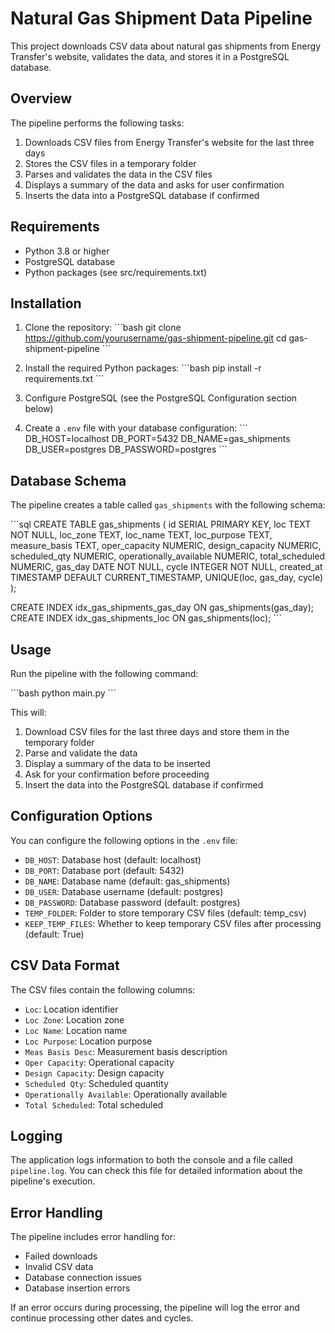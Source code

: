 # Natural Gas Shipment Data Pipeline

This project downloads CSV data about natural gas shipments from Energy Transfer's website, validates the data, and stores it in a PostgreSQL database.

## Overview

The pipeline performs the following tasks:
1. Downloads CSV files from Energy Transfer's website for the last three days
2. Stores the CSV files in a temporary folder
3. Parses and validates the data in the CSV files
4. Displays a summary of the data and asks for user confirmation
5. Inserts the data into a PostgreSQL database if confirmed

## Requirements

- Python 3.8 or higher
- PostgreSQL database
- Python packages (see src/requirements.txt)

## Installation

1. Clone the repository:
\`\`\`bash
git clone https://github.com/yourusername/gas-shipment-pipeline.git
cd gas-shipment-pipeline
\`\`\`

2. Install the required Python packages:
\`\`\`bash
pip install -r requirements.txt
\`\`\`

3. Configure PostgreSQL (see the PostgreSQL Configuration section below)

4. Create a `.env` file with your database configuration:
\`\`\`
DB_HOST=localhost
DB_PORT=5432
DB_NAME=gas_shipments
DB_USER=postgres
DB_PASSWORD=postgres
\`\`\`

## Database Schema

The pipeline creates a table called `gas_shipments` with the following schema:

\`\`\`sql
CREATE TABLE gas_shipments (
    id SERIAL PRIMARY KEY,
    loc TEXT NOT NULL,
    loc_zone TEXT,
    loc_name TEXT,
    loc_purpose TEXT,
    measure_basis TEXT,
    oper_capacity NUMERIC,
    design_capacity NUMERIC,
    scheduled_qty NUMERIC,
    operationally_available NUMERIC,
    total_scheduled NUMERIC,
    gas_day DATE NOT NULL,
    cycle INTEGER NOT NULL,
    created_at TIMESTAMP DEFAULT CURRENT_TIMESTAMP,
    UNIQUE(loc, gas_day, cycle)
);

CREATE INDEX idx_gas_shipments_gas_day ON gas_shipments(gas_day);
CREATE INDEX idx_gas_shipments_loc ON gas_shipments(loc);
\`\`\`

## Usage

Run the pipeline with the following command:

\`\`\`bash
python main.py
\`\`\`

This will:
1. Download CSV files for the last three days and store them in the temporary folder
2. Parse and validate the data
3. Display a summary of the data to be inserted
4. Ask for your confirmation before proceeding
5. Insert the data into the PostgreSQL database if confirmed



## Configuration Options

You can configure the following options in the `.env` file:

- `DB_HOST`: Database host (default: localhost)
- `DB_PORT`: Database port (default: 5432)
- `DB_NAME`: Database name (default: gas_shipments)
- `DB_USER`: Database username (default: postgres)
- `DB_PASSWORD`: Database password (default: postgres)
- `TEMP_FOLDER`: Folder to store temporary CSV files (default: temp_csv)
- `KEEP_TEMP_FILES`: Whether to keep temporary CSV files after processing (default: True)

## CSV Data Format

The CSV files contain the following columns:
- `Loc`: Location identifier
- `Loc Zone`: Location zone
- `Loc Name`: Location name
- `Loc Purpose`: Location purpose
- `Meas Basis Desc`: Measurement basis description
- `Oper Capacity`: Operational capacity
- `Design Capacity`: Design capacity
- `Scheduled Qty`: Scheduled quantity
- `Operationally Available`: Operationally available
- `Total Scheduled`: Total scheduled


## Logging

The application logs information to both the console and a file called `pipeline.log`. You can check this file for detailed information about the pipeline's execution.

## Error Handling

The pipeline includes error handling for:
- Failed downloads
- Invalid CSV data
- Database connection issues
- Database insertion errors

If an error occurs during processing, the pipeline will log the error and continue processing other dates and cycles.

